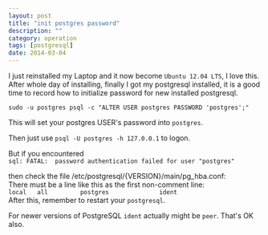 ```yaml
---
layout: post
title: "init postgres password"
description: ""
category: operation
tags: [postgresql]
date: 2014-03-04
---
```

I just reinstalled my Laptop and it now become `Ubuntu 12.04 LTS`, I love this.  
After whole day of installing, finally I got my postgresql installed, it is a good time to record how to initialize password for new installed postgresql.  

```shell
sudo -u postgres psql -c "ALTER USER postgres PASSWORD 'postgres';"
```
This will set your postgres USER's password into `postgres`.  

Then just use `psql -U postgres -h 127.0.0.1` to logon.  

But if you encountered  
`sql: FATAL:  password authentication failed for user "postgres"`  

then check the file /etc/postgresql/{VERSION}/main/pg_hba.conf:  
There must be a line like this as the first non-comment line:  
`local   all         postgres              ident`  
After this, remember to restart your `postgresql`.  

For newer versions of PostgreSQL `ident` actually might be `peer`. That's OK also.
